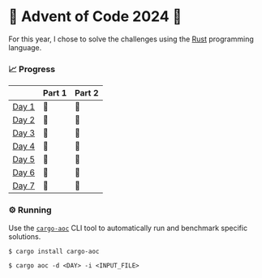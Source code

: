 # 🎄 Advent of Code 2024 🎄

For this year, I chose to solve the challenges using the [Rust](https://www.rust-lang.org) programming language.

### 📈 Progress

|        | Part 1 | Part 2 |
|:-------|:-------|:-------|
| [Day 1](src/day01.rs)  | 🌟     | 🌟     |
| [Day 2](src/day02.rs)  | 🌟     | 🌟     |
| [Day 3](src/day03.rs)  | 🌟     | 🌟     |
| [Day 4](src/day04.rs)  | 🌟     | 🌟     |
| [Day 5](src/day05.rs)  | 🌟     | 🌟     |
| [Day 6](src/day06.rs)  | 🌟     | 🌟     |
| [Day 7](src/day07.rs)  | 🌟     | 🌟     |

### ⚙️ Running

Use the [`cargo-aoc`](https://crates.io/crates/cargo-aoc/0.3.8) CLI tool to automatically run and benchmark specific solutions.

```
$ cargo install cargo-aoc
```
```
$ cargo aoc -d <DAY> -i <INPUT_FILE>
```